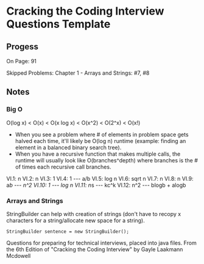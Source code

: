 # Cracking the Coding Interview Questions Template

## Progess
On Page: 91

Skipped Problems:
Chapter 1 - Arrays and Strings: #7, #8

## Notes
### Big O
O(log x) < O(x) < O(x log x) < O(x^2) < O(2^x) < O(x!) 

- When you see a problem where # of elements in problem space gets halved each time, it'll likely be O(log n) runtime (example: finding an element in a balanced binary search tree).
- When you have a recursive function that makes multiple calls, the runtime will usually look like O(branches^depth) where branches is the # of times each recursive call branches.

VI.1: n
VI.2: n
VI.3: 1
VI.4: 1 --- a/b
VI.5: log n
VI.6: sqrt n
VI.7: n
VI.8: n
VI.9: a*b --- n^2
VI.10: 1 --- log n
VI.11: n*s --- kc^k
VI.12: n^2 --- blogb + alogb

### Arrays and Strings
StringBuilder can help with creation of strings (don't have to recopy x characters for a string/allocate new space for a string).

```StringBuilder sentence = new StringBuilder();```


Questions for preparing for technical interviews, placed into java files.
From the 6th Edition of "Cracking the Coding Interview" by Gayle Laakmann Mcdowell